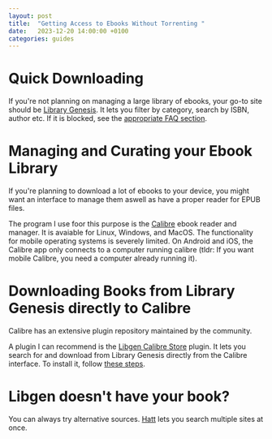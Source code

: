```yaml
---
layout: post
title:  "Getting Access to Ebooks Without Torrenting "
date:   2023-12-20 14:00:00 +0100
categories: guides
---
```


# Quick Downloading
If you're not planning on managing a large library of ebooks, your go-to site should be [Library Genesis][libgen]. It lets you filter by category, search by ISBN, author etc. If it is blocked, see the [appropriate FAQ section](/faq/#url-blocked).

# Managing and Curating your Ebook Library
If you're planning to download a lot of ebooks to your device, you might want an interface to manage them aswell as have a proper reader for EPUB files.

The program I use foor this purpose is the [Calibre][calibre] ebook reader and manager.
It is avaiable for Linux, Windows, and MacOS. 
The functionality for mobile operating systems is severely limited. On Android and iOS, the Calibre app only connects to a computer running calibre (tldr: If you want mobile Calibre, you need a computer already running it).

# Downloading Books from Library Genesis directly to Calibre
Calibre has an extensive plugin repository maintained by the community.

A plugin I can recommend is the [Libgen Calibre Store][store-plugin] plugin. It lets you search for and download from Library Genesis directly from the Calibre interface. To install it, follow [these steps][store-plugin-install].

# Libgen doesn't have your book?
You can always try alternative sources. [Hatt](/hatt/) lets you search multiple sites at once.

[libgen]: https://libgen.is
[calibre]: https://calibre-ebook.com/download
[store-plugin]: https://github.com/poochinski9/libgen-calibre-store-plugin/releases/tag/1.2
[store-plugin-install]: https://github.com/poochinski9/libgen-calibre-store-plugin/releases/tag/1.2